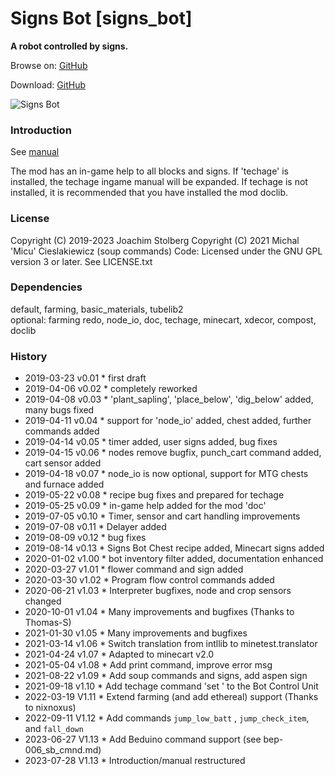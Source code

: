 Signs Bot [signs_bot]
=====================

**A robot controlled by signs.**

Browse on: [GitHub](https://github.com/joe7575/signs_bot)

Download: [GitHub](https://github.com/joe7575/signs_bot/archive/master.zip)

![Signs Bot](https://github.com/joe7575/signs_bot/blob/master/screenshot.png)


### Introduction
See [manual](https://github.com/joe7575/signs_bot/blob/master/techage_EN.md)

The mod has an in-game help to all blocks and signs.
If 'techage' is installed, the techage ingame manual will be expanded.
If techage is not installed, it is recommended that you have installed the
mod doclib.


### License
Copyright (C) 2019-2023 Joachim Stolberg
Copyright (C) 2021 Michal 'Micu' Cieslakiewicz (soup commands)
Code: Licensed under the GNU GPL version 3 or later. See LICENSE.txt  


### Dependencies 
default, farming, basic_materials, tubelib2  
optional: farming redo, node_io, doc, techage, minecart, xdecor, compost, doclib


### History
- 2019-03-23  v0.01  * first draft
- 2019-04-06  v0.02  * completely reworked
- 2019-04-08  v0.03  * 'plant_sapling', 'place_below', 'dig_below' added, many bugs fixed
- 2019-04-11  v0.04  * support for 'node_io' added, chest added, further commands added
- 2019-04-14  v0.05  * timer added, user signs added, bug fixes
- 2019-04-15  v0.06  * nodes remove bugfix, punch_cart command added, cart sensor added
- 2019-04-18  v0.07  * node_io is now optional, support for MTG chests and furnace added
- 2019-05-22  v0.08  * recipe bug fixes and prepared for techage
- 2019-05-25  v0.09  * in-game help added for the mod 'doc'
- 2019-07-05  v0.10  * Timer, sensor and cart handling improvements
- 2019-07-08  v0.11  * Delayer added
- 2019-08-09  v0.12  * bug fixes
- 2019-08-14  v0.13  * Signs Bot Chest recipe added, Minecart signs added
- 2020-01-02  v1.00  * bot inventory filter added, documentation enhanced
- 2020-03-27  v1.01  * flower command and sign added
- 2020-03-30  v1.02  * Program flow control commands added
- 2020-06-21  v1.03  * Interpreter bugfixes, node and crop sensors changed
- 2020-10-01  v1.04  * Many improvements and bugfixes (Thanks to Thomas-S)
- 2021-01-30  v1.05  * Many improvements and bugfixes
- 2021-03-14  v1.06  * Switch translation from intllib to minetest.translator
- 2021-04-24  v1.07  * Adapted to minecart v2.0
- 2021-05-04  v1.08  * Add print command, improve error msg
- 2021-08-22  v1.09  * Add soup commands and signs, add aspen sign
- 2021-09-18  v1.10  * Add techage command 'set <num>' to the Bot Control Unit
- 2022-03-19  V1.11  * Extend farming (and add ethereal) support (Thanks to nixnoxus)
- 2022-09-11  V1.12  * Add commands `jump_low_batt` , `jump_check_item`, and `fall_down`
- 2023-06-27  V1.13  * Add Beduino command support (see bep-006_sb_cmnd.md)
- 2023-07-28  V1.13  * Introduction/manual restructured



